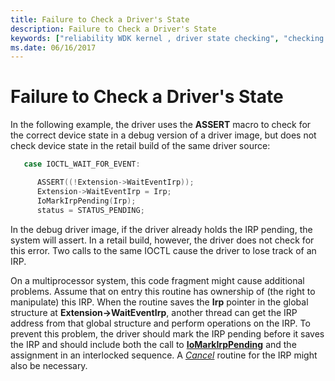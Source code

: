 ```yaml
---
title: Failure to Check a Driver's State
description: Failure to Check a Driver's State
keywords: ["reliability WDK kernel , driver state checking", "checking driver states", "driver state checking", "verifying driver states", "correct device states WDK kernel", "device states WDK kernel"]
ms.date: 06/16/2017
---
```


# Failure to Check a Driver's State





In the following example, the driver uses the **ASSERT** macro to check for the correct device state in a debug version of a driver image, but does not check device state in the retail build of the same driver source:

```cpp
   case IOCTL_WAIT_FOR_EVENT:

      ASSERT((!Extension->WaitEventIrp));
      Extension->WaitEventIrp = Irp;
      IoMarkIrpPending(Irp);
      status = STATUS_PENDING;
```

In the debug driver image, if the driver already holds the IRP pending, the system will assert. In a retail build, however, the driver does not check for this error. Two calls to the same IOCTL cause the driver to lose track of an IRP.

On a multiprocessor system, this code fragment might cause additional problems. Assume that on entry this routine has ownership of (the right to manipulate) this IRP. When the routine saves the **Irp** pointer in the global structure at **Extension-&gt;WaitEventIrp**, another thread can get the IRP address from that global structure and perform operations on the IRP. To prevent this problem, the driver should mark the IRP pending before it saves the IRP and should include both the call to [**IoMarkIrpPending**](/windows-hardware/drivers/ddi/wdm/nf-wdm-iomarkirppending) and the assignment in an interlocked sequence. A [*Cancel*](/windows-hardware/drivers/ddi/wdm/nc-wdm-driver_cancel) routine for the IRP might also be necessary.

 

